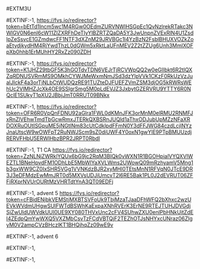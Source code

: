 #EXTM3U

#EXTINF:-1, 
https://fvs.io/redirector?token=bEtTd1lncm5wc1M4RGw0OEdmZURVNWlHSGpEc1QvNzlrekRTakc3NWlGV0N6enl6cW11ZlZXRFhDeTIyYlBZRTZQaDA5Y3JwUnpnZVExRlN4U1ZsdlpZeSsvcE1GZmdwcFF1NTF3dXZnM29JRVBGc1l4YzBzN2FsblBHUXVOZkZoaEtydjkydHM4RjYwdThzL0dGWm5xRktLaUFnMEV2Z2tZZUg6Unh3MmlXOFpXb0hhb1ErMUhHY2RxZz090ZDH

#EXTINF:-1, 
https://fvs.io/redirector?token=K1JHZ29tbGF5K3hGOTdvTDN6VEJrTjRCVWpQQ2w0eGlIbkt6R2tIQXZqRDNUSVRmMS9OMkhCYWJMeWxmNmJSd3dzYlpVVk1CKzF0RkUzVzJualJIckF4a3orTjNLbCtWUDQzRE91TUZteDJFUEFZVmZSM3djOG5kRWRsWEhUc2VlMHZJcXk4OE9SSlgrSmg5M0pLdEVJZ3JxbytGZERVRU9YTTY6R0NQclE1SUkyT1pXU2JBbjJmT0RRUT09BNkx

#EXTINF:-1, 
https://fvs.io/redirector?token=OFR6R0VpQnFDNU92aGlra1FWL0dKMnJFK3orMnM0elRMU2RNMFJxRnZlVEhwTmdTbGcwRmxJTERkQXBSRnJUQld1aThxODJubUpMZzNFaXRDOXRuOUtISGpuME5jNGtlNm83cUtCdklpdFFmN0Y3dFFJWG84czdLcjlNYzJnaUtscW9wOWFpT2RuNWJScm9sZ0diUWF4Y0oxN1gwYlE9PTpBMUUzdjRERVFHbU5ERWlHbzBPR2JRPT0RbdI

#EXTINF:-1, T1 CA
https://fvs.io/redirector?token=ZzNLNjZWRklYQUx6bG9jc2RqM3BIQk0vWXN1R1BGOHpialVYQXVlWEZTL1BNeHpvdFM1ODhLbE5MbWlYaXVLWms2UWowQ09mRzhyamV5Mng1b3gxWW9CZ0IxSHR5VGg1VVNKdzBJR2xyMHl0TEtsMnN1RFVqN0JTcE9DR3J3eDFMdzEwMmJRT0d5MXVsUDJiUmcvT2l6RE5Bak1PL0J2dEVRUT06ZFFiRXprNVUrOURtMzVHRTdtYnA3QT09EDFj

#EXTINF:-1, advent 5
https://fvs.io/redirector?token=cFBidENjbkVEMStjMXBTSVFoUk9TbjMzaTJaaDFhWFQ2bXhxc2wzUEVkWVdmUHgwSUlFWTdBSWhKaExpaXNhRVErK3ErNE9RTEJTUHJDVGdjSjZwUldUWVdkUUI0UE9XY080THVxUnc2cFV4SUhwZXU0enlPbHNkUitZdEI4ZEdpQmYwWXQ5VXZMbCsvTzFCdVBTQjF2TEZhOTJsNHYxcUNraz06ZlgyM0V2ampCVzBHczlKT1BHQjhqZz09wE9v

#EXTINF:-1, advent 6

#EXTINF:-1,


#EXTINF:-1, 

